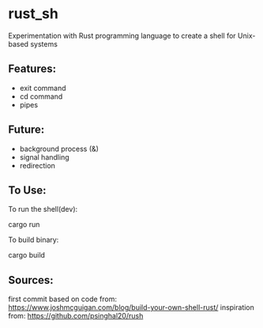 # rust_sh
Experimentation with Rust programming language to create a shell for Unix-based systems

## Features:
* exit command
* cd command
* pipes

## Future:
* background process (&)
* signal handling
* redirection

## To Use:
To run the shell(dev):

  cargo run

To build binary:

  cargo build

## Sources:
first commit based on code from:
https://www.joshmcguigan.com/blog/build-your-own-shell-rust/
inspiration from:
https://github.com/psinghal20/rush

